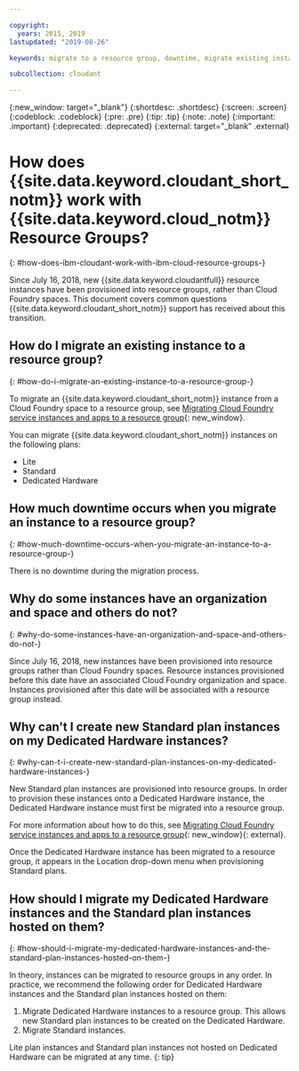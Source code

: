 ```yaml
---

copyright:
  years: 2015, 2019
lastupdated: "2019-08-26"

keywords: migrate to a resource group, downtime, migrate existing instance, organization and space, standard plan, dedicated hardware instance, how to migrate

subcollection: cloudant

---
```


{:new_window: target="_blank"}
{:shortdesc: .shortdesc}
{:screen: .screen}
{:codeblock: .codeblock}
{:pre: .pre}
{:tip: .tip}
{:note: .note}
{:important: .important}
{:deprecated: .deprecated}
{:external: target="_blank" .external}

<!-- Acrolinx: 2017-05-10 -->

# How does {{site.data.keyword.cloudant_short_notm}} work with {{site.data.keyword.cloud_notm}} Resource Groups?
{: #how-does-ibm-cloudant-work-with-ibm-cloud-resource-groups-}

Since July 16, 2018, new {{site.data.keyword.cloudantfull}} resource instances have been provisioned into
resource groups, rather than Cloud Foundry spaces. This document covers common
questions {{site.data.keyword.cloudant_short_notm}} support has received about this transition.

## How do I migrate an existing instance to a resource group?
{: #how-do-i-migrate-an-existing-instance-to-a-resource-group-}

To migrate an {{site.data.keyword.cloudant_short_notm}} instance from a Cloud Foundry space to a resource group, see [Migrating Cloud Foundry service instances and apps to a resource group](https://cloud.ibm.com/docs/resources/instance_migration.html#migrate){: new_window}.

You can migrate {{site.data.keyword.cloudant_short_notm}} instances on the following plans:

- Lite
- Standard
- Dedicated Hardware

## How much downtime occurs when you migrate an instance to a resource group?
{: #how-much-downtime-occurs-when-you-migrate-an-instance-to-a-resource-group-}

There is no downtime during the migration process.

## Why do some instances have an organization and space and others do not?
{: #why-do-some-instances-have-an-organization-and-space-and-others-do-not-}

Since July 16, 2018, new instances have been provisioned into resource groups
rather than Cloud Foundry spaces. Resource instances provisioned before this date
have an associated Cloud Foundry organization and space. Instances
provisioned after this date will be associated with a resource group instead.

## Why can't I create new Standard plan instances on my Dedicated Hardware instances?
{: #why-can-t-i-create-new-standard-plan-instances-on-my-dedicated-hardware-instances-}

New Standard plan instances are provisioned into resource groups. In order to
provision these instances onto a Dedicated Hardware instance, the Dedicated
Hardware instance must first be migrated into a resource group.

For more information about how to do this, see [Migrating Cloud Foundry service instances and apps to a resource group](https://cloud.ibm.com/docs/resources/instance_migration.html#migrate){: new_window}{: external}.

Once the Dedicated Hardware instance has been migrated to a resource group, it
appears in the Location drop-down menu when provisioning Standard plans.

## How should I migrate my Dedicated Hardware instances and the Standard plan instances hosted on them?
{: #how-should-i-migrate-my-dedicated-hardware-instances-and-the-standard-plan-instances-hosted-on-them-}

In theory, instances can be migrated to resource groups in any order. In
practice, we recommend the following order for Dedicated Hardware instances and
the Standard plan instances hosted on them:

1. Migrate Dedicated Hardware instances to a resource group. This allows new Standard plan instances to be created on the Dedicated Hardware.
2. Migrate Standard instances.

Lite plan instances and Standard plan instances not hosted on Dedicated Hardware
can be migrated at any time.
{: tip}

